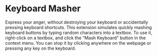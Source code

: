 # Keyboard Masher
Express your anger, without destroying your keyboard or accidentally pressing keyboard shortcuts. This extension simulates quickly mashing keyboard buttons by typing random characters into a textbox. To use it, right-click on a textbox, and click the “Mash Keyboard” button in the context menu. You can stop it by clicking anywhere on the webpage or pressing any key on the keyboard.
